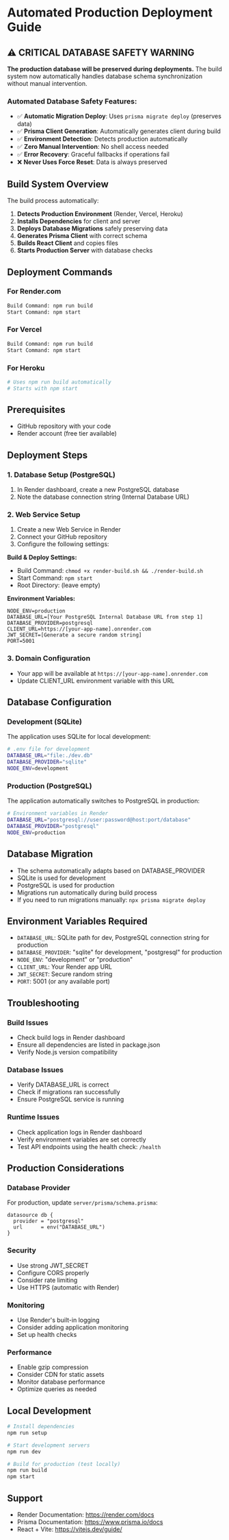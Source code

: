# Automated Production Deployment Guide

## ⚠️ CRITICAL DATABASE SAFETY WARNING

**The production database will be preserved during deployments.** The build system now automatically handles database schema synchronization without manual intervention.

### Automated Database Safety Features:
- ✅ **Automatic Migration Deploy**: Uses `prisma migrate deploy` (preserves data)
- ✅ **Prisma Client Generation**: Automatically generates client during build
- ✅ **Environment Detection**: Detects production automatically
- ✅ **Zero Manual Intervention**: No shell access needed
- ✅ **Error Recovery**: Graceful fallbacks if operations fail
- ❌ **Never Uses Force Reset**: Data is always preserved

## Build System Overview

The build process automatically:
1. **Detects Production Environment** (Render, Vercel, Heroku)
2. **Installs Dependencies** for client and server
3. **Deploys Database Migrations** safely preserving data
4. **Generates Prisma Client** with correct schema
5. **Builds React Client** and copies files
6. **Starts Production Server** with database checks

## Deployment Commands

### For Render.com
```bash
Build Command: npm run build
Start Command: npm start
```

### For Vercel
```bash
Build Command: npm run build
Start Command: npm start
```

### For Heroku
```bash
# Uses npm run build automatically
# Starts with npm start
```

## Prerequisites
- GitHub repository with your code
- Render account (free tier available)

## Deployment Steps

### 1. Database Setup (PostgreSQL)
1. In Render dashboard, create a new PostgreSQL database
2. Note the database connection string (Internal Database URL)

### 2. Web Service Setup
1. Create a new Web Service in Render
2. Connect your GitHub repository
3. Configure the following settings:

**Build & Deploy Settings:**
- Build Command: `chmod +x render-build.sh && ./render-build.sh`
- Start Command: `npm start`
- Root Directory: (leave empty)

**Environment Variables:**
```
NODE_ENV=production
DATABASE_URL=[Your PostgreSQL Internal Database URL from step 1]
DATABASE_PROVIDER=postgresql
CLIENT_URL=https://[your-app-name].onrender.com
JWT_SECRET=[Generate a secure random string]
PORT=5001
```

### 3. Domain Configuration
- Your app will be available at `https://[your-app-name].onrender.com`
- Update CLIENT_URL environment variable with this URL

## Database Configuration

### Development (SQLite)
The application uses SQLite for local development:
```bash
# .env file for development
DATABASE_URL="file:./dev.db"
DATABASE_PROVIDER="sqlite"
NODE_ENV=development
```

### Production (PostgreSQL)
The application automatically switches to PostgreSQL in production:
```bash
# Environment variables in Render
DATABASE_URL="postgresql://user:password@host:port/database"
DATABASE_PROVIDER="postgresql"
NODE_ENV=production
```

## Database Migration
- The schema automatically adapts based on DATABASE_PROVIDER
- SQLite is used for development
- PostgreSQL is used for production
- Migrations run automatically during build process
- If you need to run migrations manually: `npx prisma migrate deploy`

## Environment Variables Required
- `DATABASE_URL`: SQLite path for dev, PostgreSQL connection string for production
- `DATABASE_PROVIDER`: "sqlite" for development, "postgresql" for production
- `NODE_ENV`: "development" or "production"
- `CLIENT_URL`: Your Render app URL
- `JWT_SECRET`: Secure random string
- `PORT`: 5001 (or any available port)

## Troubleshooting

### Build Issues
- Check build logs in Render dashboard
- Ensure all dependencies are listed in package.json
- Verify Node.js version compatibility

### Database Issues
- Verify DATABASE_URL is correct
- Check if migrations ran successfully
- Ensure PostgreSQL service is running

### Runtime Issues
- Check application logs in Render dashboard
- Verify environment variables are set correctly
- Test API endpoints using the health check: `/health`

## Production Considerations

### Database Provider
For production, update `server/prisma/schema.prisma`:
```prisma
datasource db {
  provider = "postgresql"
  url      = env("DATABASE_URL")
}
```

### Security
- Use strong JWT_SECRET
- Configure CORS properly
- Consider rate limiting
- Use HTTPS (automatic with Render)

### Monitoring
- Use Render's built-in logging
- Consider adding application monitoring
- Set up health checks

### Performance
- Enable gzip compression
- Consider CDN for static assets
- Monitor database performance
- Optimize queries as needed

## Local Development
```bash
# Install dependencies
npm run setup

# Start development servers
npm run dev

# Build for production (test locally)
npm run build
npm start
```

## Support
- Render Documentation: https://render.com/docs
- Prisma Documentation: https://www.prisma.io/docs
- React + Vite: https://vitejs.dev/guide/
